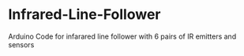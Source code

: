 # Infrared-Line-Follower

Arduino Code for infarared line follower with 6 pairs of IR emitters and sensors
